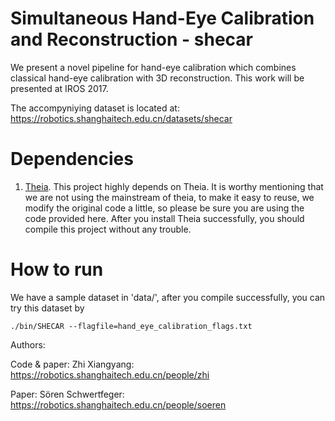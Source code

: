 # Simultaneous Hand-Eye Calibration and Reconstruction - shecar

We present a novel pipeline for hand-eye calibration which combines classical hand-eye calibration with 3D reconstruction. This work will be presented at IROS 2017.

The accompyniying dataset is located at: https://robotics.shanghaitech.edu.cn/datasets/shecar 


# Dependencies
1. [Theia]. This project highly depends on Theia. It is worthy mentioning that we are not using the mainstream of theia, to make it easy to reuse, we modify the original code a little, so please be sure you are using the code provided here. After you install Theia successfully, you should compile this project without any trouble.

# How to run
We have a sample dataset in 'data/', after you compile successfully, you can try this dataset by

`./bin/SHECAR --flagfile=hand_eye_calibration_flags.txt`


[Theia]: https://github.com/zhixy/TheiaSfM/tree/HandEye

Authors:

Code & paper: Zhi Xiangyang: https://robotics.shanghaitech.edu.cn/people/zhi 

Paper: Sören Schwertfeger: https://robotics.shanghaitech.edu.cn/people/soeren
